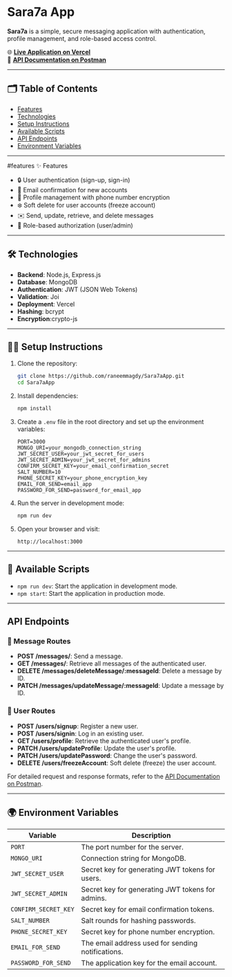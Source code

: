 
# Sara7a App

**Sara7a** is a simple, secure messaging application with authentication, profile management, and role-based access control.

🌐 **[Live Application on Vercel](https://sara7a-app-nine.vercel.app/)**  
📄 **[API Documentation on Postman](https://documenter.getpostman.com/view/26311189/2sAYJ7fyYU)**

---

## 🗂️ Table of Contents

- [Features](#features)
- [Technologies](#technologies)
- [Setup Instructions](#setup-instructions)
- [Available Scripts](#available-scripts)
- [API Endpoints](#api-endpoints)
- [Environment Variables](#environment-variables)


---

#features ✨ Features

- 🔒 User authentication (sign-up, sign-in)
- 📧 Email confirmation for new accounts
- 👤 Profile management with phone number encryption
- ❄️ Soft delete for user accounts (freeze account)
- ✉️ Send, update, retrieve, and delete messages
- 🔐 Role-based authorization (user/admin)

---

## 🛠️ Technologies

- **Backend**: Node.js, Express.js
- **Database**: MongoDB
- **Authentication**: JWT (JSON Web Tokens)
- **Validation**: Joi
- **Deployment**: Vercel
- **Hashing**: bcrypt
- **Encryption**:crypto-js

---

## 🧑‍💻 Setup Instructions

1. Clone the repository:

   ```bash
   git clone https://github.com/raneemmagdy/Sara7aApp.git
   cd Sara7aApp
   ```

2. Install dependencies:

   ```bash
   npm install
   ```

3. Create a `.env` file in the root directory and set up the environment variables:

   ```plaintext
   PORT=3000
   MONGO_URI=your_mongodb_connection_string
   JWT_SECRET_USER=your_jwt_secret_for_users
   JWT_SECRET_ADMIN=your_jwt_secret_for_admins
   CONFIRM_SECRET_KEY=your_email_confirmation_secret
   SALT_NUMBER=10
   PHONE_SECRET_KEY=your_phone_encryption_key
   EMAIL_FOR_SEND=email_app
   PASSWORD_FOR_SEND=password_for_email_app
   ```

4. Run the server in development mode:

   ```bash
   npm run dev
   ```

5. Open your browser and visit:

   ```plaintext
   http://localhost:3000
   ```

---

## 🏃 Available Scripts

- `npm run dev`: Start the application in development mode.
- `npm start`: Start the application in production mode.

---

##  API Endpoints

### 📨 Message Routes

- **POST /messages/**: Send a message.
- **GET /messages/**: Retrieve all messages of the authenticated user.
- **DELETE /messages/deleteMessage/:messageId**: Delete a message by ID.
- **PATCH /messages/updateMessage/:messageId**: Update a message by ID.

### 👤 User Routes

- **POST /users/signup**: Register a new user.
- **POST /users/signin**: Log in an existing user.
- **GET /users/profile**: Retrieve the authenticated user's profile.
- **PATCH /users/updateProfile**: Update the user's profile.
- **PATCH /users/updatePassword**: Change the user's password.
- **DELETE /users/freezeAccount**: Soft delete (freeze) the user account.

For detailed request and response formats, refer to the [API Documentation on Postman](https://documenter.getpostman.com/view/26311189/2sAYJ7fyYU).

---

## 🌍 Environment Variables

| Variable             | Description                                      |
| -------------------- | ------------------------------------------------ |
| `PORT`               | The port number for the server.                  |
| `MONGO_URI`          | Connection string for MongoDB.                   |
| `JWT_SECRET_USER`    | Secret key for generating JWT tokens for users.  |
| `JWT_SECRET_ADMIN`   | Secret key for generating JWT tokens for admins. |
| `CONFIRM_SECRET_KEY` | Secret key for email confirmation tokens.        |
| `SALT_NUMBER`        | Salt rounds for hashing passwords.               |
| `PHONE_SECRET_KEY`   | Secret key for phone number encryption.          |
| `EMAIL_FOR_SEND`    | The email address used for sending notifications. |
| `PASSWORD_FOR_SEND` | The application key for the email account.        |


